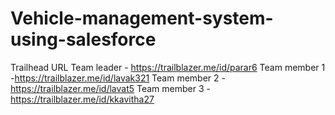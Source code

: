 # Vehicle-management-system-using-salesforce

Trailhead URL
Team leader - https://trailblazer.me/id/parar6
Team member 1 -https://trailblazer.me/id/lavak321
Team member 2 -https://trailblazer.me/id/lavat5
Team member 3 -https://trailblazer.me/id/kkavitha27
